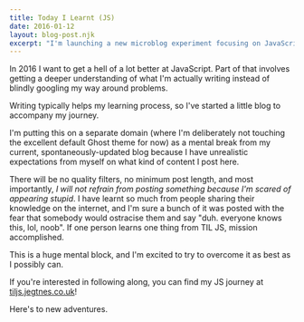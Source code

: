 ```yaml
---
title: Today I Learnt (JS)
date: 2016-01-12
layout: blog-post.njk
excerpt: "I'm launching a new microblog experiment focusing on JavaScript, TILJS."
---
```


In 2016 I want to get a hell of a lot better at JavaScript. Part of that involves getting a deeper understanding of what I'm actually writing instead of blindly googling my way around problems.

Writing typically helps my learning process, so I've started a little blog to accompany my journey.

I'm putting this on a separate domain (where I'm deliberately not touching the excellent default Ghost theme for now) as a mental break from my current, spontaneously-updated blog because I have unrealistic expectations from myself on what kind of content I post here.

There will be no quality filters, no minimum post length, and most importantly, _I will not refrain from posting something because I'm scared of appearing stupid_. I have learnt so much from people sharing their knowledge on the internet, and I'm sure a bunch of it was posted with the fear that somebody would ostracise them and say "duh. everyone knows this, lol, noob". If one person learns one thing from TIL JS, mission accomplished.

This is a huge mental block, and I'm excited to try to overcome it as best as I possibly can.

If you're interested in following along, you can find my JS journey at [tiljs.jegtnes.co.uk](http://tiljs.jegtnes.co.uk)!

Here's to new adventures.
